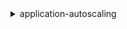 <details><summary>application-autoscaling</summary><blockquote>

- **<details><summary>delete-scaling-policy</summary><blockquote>**

  * --policy-name
  * --service-namespace
  * --resource-id
  * --scalable-dimension
  * --cli-input-json
  * --cli-input-yaml
  * --generate-cli-skeleton


- **<details><summary>delete-scheduled-action</summary><blockquote>**

  * --service-namespace
  * --scheduled-action-name
  * --resource-id
  * --scalable-dimension
  * --cli-input-json
  * --cli-input-yaml
  * --generate-cli-skeleton


- **<details><summary>deregister-scalable-target</summary><blockquote>**

  * --service-namespace
  * --resource-id
  * --scalable-dimension
  * --cli-input-json
  * --cli-input-yaml
  * --generate-cli-skeleton


- **<details><summary>describe-scalable-targets</summary><blockquote>**

  * --service-namespace
  * --resource-ids
  * --scalable-dimension
  * --cli-input-json
  * --cli-input-yaml
  * --starting-token
  * --page-size
  * --max-items
  * --generate-cli-skeleton


- **<details><summary>describe-scaling-activities</summary><blockquote>**

  * --service-namespace
  * --resource-id
  * --scalable-dimension
  * --cli-input-json
  * --cli-input-yaml
  * --starting-token
  * --page-size
  * --max-items
  * --generate-cli-skeleton


- **<details><summary>describe-scaling-policies</summary><blockquote>**

  * --policy-names
  * --service-namespace
  * --resource-id
  * --scalable-dimension
  * --cli-input-json
  * --cli-input-yaml
  * --starting-token
  * --page-size
  * --max-items
  * --generate-cli-skeleton


- **<details><summary>describe-scheduled-actions</summary><blockquote>**

  * --scheduled-action-names
  * --service-namespace
  * --resource-id
  * --scalable-dimension
  * --cli-input-json
  * --cli-input-yaml
  * --starting-token
  * --page-size
  * --max-items
  * --generate-cli-skeleton


- **<details><summary>help</summary><blockquote>**

  * 


- **<details><summary>put-scaling-policy</summary><blockquote>**

  * --policy-name
  * --service-namespace
  * --resource-id
  * --scalable-dimension
  * --policy-type
  * --step-scaling-policy-configuration
  * --target-tracking-scaling-policy-configuration
  * --cli-input-json
  * --cli-input-yaml
  * --generate-cli-skeleton


- **<details><summary>put-scheduled-action</summary><blockquote>**

  * --service-namespace
  * --schedule
  * --timezone
  * --scheduled-action-name
  * --resource-id
  * --scalable-dimension
  * --start-time
  * --end-time
  * --scalable-target-action
  * --cli-input-json
  * --cli-input-yaml
  * --generate-cli-skeleton


- **<details><summary>register-scalable-target</summary><blockquote>**

  * --service-namespace
  * --resource-id
  * --scalable-dimension
  * --min-capacity
  * --max-capacity
  * --role-arn
  * --suspended-state
  * --cli-input-json
  * --cli-input-yaml
  * --generate-cli-skeleton


</blockquote></details>
</blockquote></details>
</blockquote></details>
</blockquote></details>
</blockquote></details>
</blockquote></details>
</blockquote></details>
</blockquote></details>
</blockquote></details>
</blockquote></details>
</blockquote></details>
</blockquote></details>
